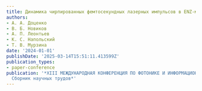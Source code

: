 ```yaml
---
title: Динамика чирпированных фемтосекундных лазерных импульсов в ENZ-метаматериалах
authors:
- А. А. Доценко
- В. Б. Новиков
- А. П. Леонтьев
- К. С. Напольский
- Т. В. Мурзина
date: '2024-01-01'
publishDate: '2025-03-14T15:51:11.413599Z'
publication_types:
- paper-conference
publication: '*XIII МЕЖДУНАРОДНАЯ КОНФЕРЕНЦИЯ ПО ФОТОНИКЕ И ИНФОРМАЦИОННОЙ ОПТИКЕ:
  Сборник научных трудов*'
---
```

